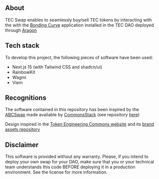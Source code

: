 ## About
TEC Swap enables to seamlessly buy/sell TEC tokens by interacting with the with the [Bonding Curve](https://coinmarketcap.com/academy/glossary/bonding-curve) application installed in the TEC DAO deployed through [Aragon](https://www.aragon.org/)

## Tech stack

To develop this project, the following pieces of software have been used:

- Next.js 15 (with Tailwind CSS and shadcn/ui)
- RainbowKit
- Wagmi
- Viem

## Recognitions

The software contained in this repository has been inspired by the [ABCSwap](https://abcswap.xyz/) made available by [CommonsStack](https://www.commonsstack.org/) (see repository [here](https://github.com/commons-stack/ABCswap)) 

Design inspired in the [Token Engineering Commons website](https://tecommons.org/) and its [brand assets repository](https://github.com/CommonsBuild/tec-branding-assets/tree/main) 

## Disclaimer

This software is provided without any warranty. Please, if you intend to deploy your own swap for your DAO, make sure that you or your technical team understands this code BEFORE deploying it in a production environment. See the license for more information.